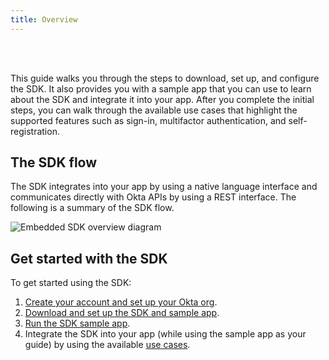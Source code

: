```yaml
---
title: Overview
---
```


<ApiLifecycle access="ie" /><br>
<ApiLifecycle access="Limited GA" /><br>

<div class="oie-embedded-sdk">

This guide walks you through the steps to download, set up, and configure
the SDK. It also provides you with a sample app that you can use to learn about the SDK and integrate it into your app. After you complete the initial steps, you can walk through the available use cases that highlight the supported features such as sign-in, multifactor authentication, and self-registration.

## The SDK flow

The SDK integrates into your app by using a native language interface and communicates directly with Okta APIs by using a REST interface. The following is a summary of the SDK flow.

<div class="common-image-format">

![Embedded SDK overview diagram](/img/oie-embedded-sdk/embedded-sdk-overview.png)

</div>

## Get started with the SDK

To get started using the SDK:

1. [Create your account and set up your Okta org](/docs/guides/oie-embedded-common-org-setup/).
1. [Download and set up the SDK and sample app](/docs/guides/oie-embedded-common-download-setup-app/aspnet/main/).
1. [Run the SDK sample app](/docs/guides/oie-embedded-sdk-run-sample/aspnet/main/).
1. Integrate the SDK into your app (while using the sample app as your guide) by using the available [use cases](/docs/guides/oie-embedded-sdk-use-cases/aspnet/oie-embedded-sdk-use-case-overview/).

</div>
